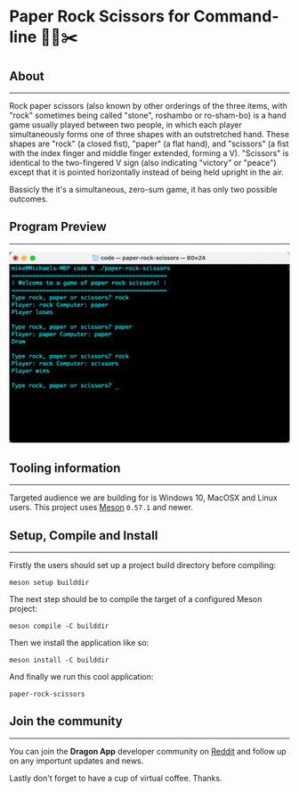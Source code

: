 # Paper Rock Scissors for Command-line 📃🗿✂️

## About

* * *

Rock paper scissors (also known by other orderings of the three items, with "rock"
sometimes being called "stone", roshambo or ro-sham-bo) is a hand game usually
played between two people, in which each player simultaneously forms one of three
shapes with an outstretched hand. These shapes are "rock" (a closed fist), "paper"
(a flat hand), and "scissors" (a fist with the index finger and middle finger
extended, forming a V). "Scissors" is identical to the two-fingered V sign (also
indicating "victory" or "peace") except that it is pointed horizontally instead of
being held upright in the air.

Bassicly the it's a simultaneous, zero-sum game, it has only two possible outcomes.

## Program Preview

* * *

![Command-Line App](.github/screenshots/preview.png)

## Tooling information

* * *

Targeted audience we are building for is Windows 10, MacOSX and Linux users. This project uses
[Meson](https://mesonbuild.com/) `0.57.1` and newer.

## Setup, Compile and Install

* * *

Firstly the users should set up a project build directory before
compiling:

```console
meson setup builddir
```

The next step should be to compile the target of a configured
Meson project:

```console
meson compile -C builddir
```

Then we install the application like so:

```console
meson install -C builddir
```

And finally we run this cool application:

```console
paper-rock-scissors
```

## Join the community

* * *

You can join the **Dragon App** developer community on [Reddit](https://www.reddit.com/r/dragon_apps/) and follow
up on any importunt updates and news.

Lastly don't forget to have a cup of virtual coffee. Thanks.
